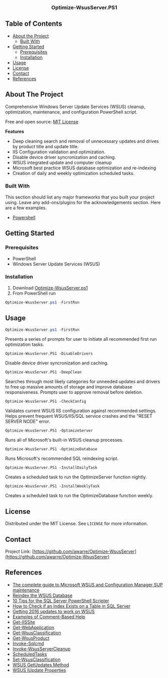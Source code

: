 <p align="center">
    <h3 align="center">Optimize-WsusServer.PS1</h3>
</p>

<!-- TABLE OF CONTENTS -->
## Table of Contents

* [About the Project](#about-the-project)
  * [Built With](#built-with)
* [Getting Started](#getting-started)
  * [Prerequisites](#prerequisites)
  * [Installation](#installation)
* [Usage](#usage)
* [License](#license)
* [Contact](#contact)
* [References](#references)

<!-- ABOUT THE PROJECT -->
## About The Project
Comprehensive Windows Server Update Services (WSUS) cleanup, optimization, maintenance, and configuration PowerShell script.

Free and open source: [MIT License](https://github.com/awarre/Optimize-WsusServer/blob/master/LICENSE)

**Features**
* Deep cleaning search and removal of unnecessary updates and drives by product title and update title.
* IIS Configuration validation and optimization.
* Disable device driver syncronization and caching.
* WSUS integrated update and computer cleanup
* Microsoft best practice WSUS database optimization and re-indexing
* Creation of daily and weekly optimization scheduled tasks.

### Built With
This section should list any major frameworks that you built your project using. Leave any add-ons/plugins for the acknowledgements section. Here are a few examples.
* [Powershell](https://docs.microsoft.com/en-us/powershell/)

<!-- GETTING STARTED -->
## Getting Started

### Prerequisites
* PowerShell
* Windows Server Update Services (WSUS)

### Installation
1. Download [Optimize-WsusServer.ps1](https://github.com/awarre/Optimize-WsusServer/blob/master/Optimize-WsusServer.ps1)
2. From PowerShell run
```powershell
Optimize-WsusServer.ps1 -FirstRun
```
<!-- USAGE EXAMPLES -->
## Usage

```powershell
Optimize-WsusServer.ps1 -FirstRun
```
Presents a series of prompts for user to initiate all recommended first run optimization tasks.

```
Optimize-WsusServer.PS1 -DisableDrivers
```
Disable device driver syncronization and caching.

```
Optimize-WsusServer.PS1 -DeepClean
```
Searches through most likely categories for unneeded updates and drivers to free up massive amounts of storage and improve database responsiveness. Prompts user to approve removal before deletion.

```
Optimize-WsusServer.PS1 -CheckConfig
```
Validates current WSUS IIS configuration against recommended settings. Helps prevent frequent WSUS/IIS/SQL service crashes and the "RESET SERVER NODE" error.

```
Optimize-WsusServer.PS1 -OptimizeServer
```
Runs all of Microsoft's built-in WSUS cleanup processes.

```
Optimize-WsusServer.PS1 -OptimizeDatabase
```
Runs Microsoft's recommended SQL reindexing script.

```
Optimize-WsusServer.PS1 -InstallDailyTask
```
Creates a scheduled task to run the OptimizeServer function nightly.

```  
Optimize-WsusServer.PS1 -InstallWeeklyTask
```
Creates a scheduled task to run the OptimizeDatabase function weekly.

<!-- LICENSE -->
## License
Distributed under the MIT License. See `LICENSE` for more information.

<!-- CONTACT -->
## Contact

Project Link: [https://github.com/awarre/Optimize-WsusServer](https://github.com/awarre/Optimize-WsusServer)

<!-- REFERENCES -->
## References
* [The complete guide to Microsoft WSUS and Configuration Manager SUP maintenance](https://support.microsoft.com/en-us/help/4490644/complete-guide-to-microsoft-wsus-and-configuration-manager-sup-maint)
* [Reindex the WSUS Database](https://docs.microsoft.com/en-us/previous-versions/windows/it-pro/windows-server-2008-R2-and-2008/dd939795(v=ws.10))
* [10 Tips for the SQL Server PowerShell Scripter](https://devblogs.microsoft.com/scripting/10-tips-for-the-sql-server-powershell-scripter/)
* [How to Check if an Index Exists on a Table in SQL Server](https://littlekendra.com/2016/01/28/how-to-check-if-an-index-exists-on-a-table-in-sql-server/)
* [Getting 2016 updates to work on WSUS](https://www.reddit.com/r/sysadmin/comments/996xul/getting_2016_updates_to_work_on_wsus/)
* [Examples of Comment-Based Help](https://docs.microsoft.com/en-us/powershell/scripting/developer/help/examples-of-comment-based-help?view=powershell-7)
* [Get-IISSite](https://docs.microsoft.com/en-us/powershell/module/iisadministration/get-iissite?view=win10-ps)
* [Get-WebApplication](https://docs.microsoft.com/en-us/powershell/module/webadminstration/get-webapplication?view=winserver2012-ps)
* [Get-WsusClassification](https://docs.microsoft.com/en-us/powershell/module/wsus/get-wsusclassification?view=win10-ps)
* [Get-WsusProduct](https://docs.microsoft.com/en-us/powershell/module/wsus/get-wsusproduct?view=win10-ps)
* [Invoke-Sqlcmd](https://docs.microsoft.com/en-us/powershell/module/sqlserver/invoke-sqlcmd?view=sqlserver-ps)
* [Invoke-WsusServerCleanup](https://docs.microsoft.com/en-us/powershell/module/wsus/Invoke-WsusServerCleanup?view=win10-ps)
* [ScheduledTasks](https://docs.microsoft.com/en-us/powershell/module/scheduledtasks/?view=win10-ps)
* [Set-WsusClassification](https://docs.microsoft.com/en-us/powershell/module/updateservices/set-wsusclassification?view=win10-ps)
* [WSUS GetUpdates Method](https://docs.microsoft.com/en-us/previous-versions/windows/desktop/aa350127(v=vs.85))
* [WSUS IUpdate Properties](https://docs.microsoft.com/en-us/previous-versions/windows/desktop/ms752741(v=vs.85))